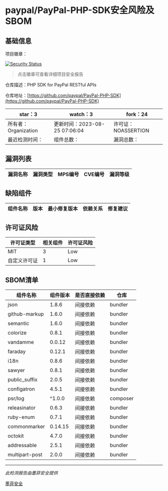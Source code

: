# paypal/PayPal-PHP-SDK安全风险及SBOM

## 基础信息

项目徽章：

[![Security Status](https://www.murphysec.com/platform3/v31/badge/1717978025453993984.svg)](https://www.murphysec.com/console/report/1717978025311387648/1717978025453993984)

> 点击徽章可查看详细项目安全报告

仓库描述：PHP SDK for PayPal RESTful APIs

仓库地址：[https://github.com/paypal/PayPal-PHP-SDK](https://github.com/paypal/PayPal-PHP-SDK)

| star：3 | watch：3 | fork：24 |
| ----------- | -------------- | ------------ |
| 所有者：Organization | 更新时间：2023-08-25 07:06:04 | 许可证：NOASSERTION |
| 最近检测时间： | 组件总数： | 漏洞总数： |




## 漏洞列表

| 漏洞名称 | 漏洞类型 | MPS编号 | CVE编号 | 漏洞等级 |
| ------- | ------ | ------- | ------ | ----- |





## 缺陷组件

| 组件名称 | 版本 | 最小修复版本 | 依赖关系 | 修复建议 |
| -------- | ---- | ------------ | -------- | -------- |





## 许可证风险

| 许可证类型 | 相关组件 | 许可证风险 |
| ---------- | -------- | ---------- |
|MIT|3|Low|
|自定义许可证|1|Low|




## SBOM清单

| 组件名称 | 组件版本 | 是否直接依赖 | 仓库 |
| -------- | -------- | ------------ | ---- |
|json|1.8.6|间接依赖|bundler|
|github-markup|1.6.0|间接依赖|bundler|
|semantic|1.6.0|间接依赖|bundler|
|colorize|0.8.1|间接依赖|bundler|
|vandamme|0.0.12|间接依赖|bundler|
|faraday|0.12.1|间接依赖|bundler|
|i18n|0.8.6|间接依赖|bundler|
|sawyer|0.8.1|间接依赖|bundler|
|public_suffix|2.0.5|间接依赖|bundler|
|configatron|4.5.1|间接依赖|bundler|
|psr/log|^1.0.0|间接依赖|composer|
|releasinator|0.6.3|间接依赖|bundler|
|ruby-enum|0.7.1|间接依赖|bundler|
|commonmarker|0.14.15|间接依赖|bundler|
|octokit|4.7.0|间接依赖|bundler|
|addressable|2.5.1|间接依赖|bundler|
|multipart-post|2.0.0|间接依赖|bundler|


------

*此检测报告由墨菲安全提供*

[墨菲安全](www.murphysec.com)